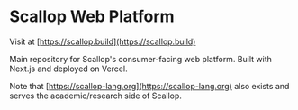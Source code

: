 # Scallop Web Platform

Visit at [https://scallop.build](https://scallop.build)

Main repository for Scallop's consumer-facing web platform. Built with Next.js and deployed on Vercel.

Note that [https://scallop-lang.org](https://scallop-lang.org) also exists and serves the academic/research side of Scallop.
